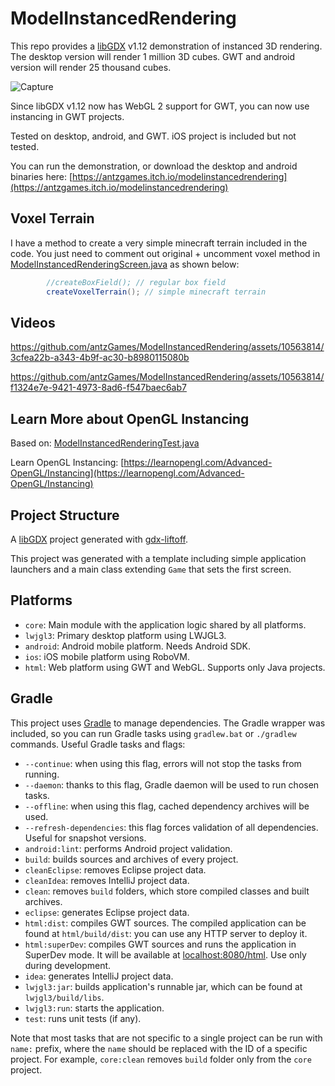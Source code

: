 # ModelInstancedRendering

This repo provides a [libGDX](https://libgdx.com/) v1.12 demonstration of instanced 3D rendering.  The desktop version will render
1 million 3D cubes.  GWT and android version will render 25 thousand cubes.

![Capture](https://github.com/antzGames/ModelInstancedRendering/assets/10563814/4114394c-ed84-4e3f-977f-047b536462c0)

Since libGDX v1.12 now has WebGL 2 support
for GWT, you can now use instancing in GWT projects.

Tested on desktop, android, and GWT.  iOS project is included but not tested.

You can run the demonstration, or download the desktop and android binaries here: [https://antzgames.itch.io/modelinstancedrendering](https://antzgames.itch.io/modelinstancedrendering)

## Voxel Terrain

I have a method to create a very simple minecraft terrain included in the code.  You just need to
comment out original + uncomment voxel method in 
[ModelInstancedRenderingScreen.java](https://github.com/antzGames/ModelInstancedRendering/blob/master/core/src/main/java/com/antz/instanced/ModelInstancedRenderingScreen.java) as shown below: 

```java
        //createBoxField(); // regular box field
        createVoxelTerrain(); // simple minecraft terrain
```

## Videos

https://github.com/antzGames/ModelInstancedRendering/assets/10563814/3cfea22b-a343-4b9f-ac30-b8980115080b

https://github.com/antzGames/ModelInstancedRendering/assets/10563814/f1324e7e-9421-4973-8ad6-f547baec6ab7

## Learn More about OpenGL Instancing

Based on: [ModelInstancedRenderingTest.java](https://github.com/libgdx/libgdx/blob/master/tests/gdx-tests/src/com/badlogic/gdx/tests/gles3/ModelInstancedRenderingTest.java)

Learn OpenGL Instancing: [https://learnopengl.com/Advanced-OpenGL/Instancing](https://learnopengl.com/Advanced-OpenGL/Instancing)

## Project Structure

A [libGDX](https://libgdx.com/) project generated with [gdx-liftoff](https://github.com/tommyettinger/gdx-liftoff).

This project was generated with a template including simple application launchers and a main class extending `Game` that sets the first screen.

## Platforms

- `core`: Main module with the application logic shared by all platforms.
- `lwjgl3`: Primary desktop platform using LWJGL3.
- `android`: Android mobile platform. Needs Android SDK.
- `ios`: iOS mobile platform using RoboVM.
- `html`: Web platform using GWT and WebGL. Supports only Java projects.

## Gradle

This project uses [Gradle](http://gradle.org/) to manage dependencies.
The Gradle wrapper was included, so you can run Gradle tasks using `gradlew.bat` or `./gradlew` commands.
Useful Gradle tasks and flags:

- `--continue`: when using this flag, errors will not stop the tasks from running.
- `--daemon`: thanks to this flag, Gradle daemon will be used to run chosen tasks.
- `--offline`: when using this flag, cached dependency archives will be used.
- `--refresh-dependencies`: this flag forces validation of all dependencies. Useful for snapshot versions.
- `android:lint`: performs Android project validation.
- `build`: builds sources and archives of every project.
- `cleanEclipse`: removes Eclipse project data.
- `cleanIdea`: removes IntelliJ project data.
- `clean`: removes `build` folders, which store compiled classes and built archives.
- `eclipse`: generates Eclipse project data.
- `html:dist`: compiles GWT sources. The compiled application can be found at `html/build/dist`: you can use any HTTP server to deploy it.
- `html:superDev`: compiles GWT sources and runs the application in SuperDev mode. It will be available at [localhost:8080/html](http://localhost:8080/html). Use only during development.
- `idea`: generates IntelliJ project data.
- `lwjgl3:jar`: builds application's runnable jar, which can be found at `lwjgl3/build/libs`.
- `lwjgl3:run`: starts the application.
- `test`: runs unit tests (if any).

Note that most tasks that are not specific to a single project can be run with `name:` prefix, where the `name` should be replaced with the ID of a specific project.
For example, `core:clean` removes `build` folder only from the `core` project.
